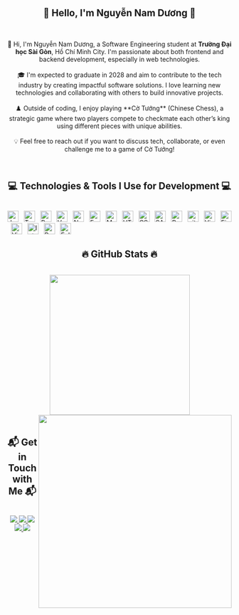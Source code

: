<h2 align="center">📑 Hello, I'm Nguyễn Nam Dương 📑</h2>
<br>
<p align="center">
  👋 Hi, I'm Nguyễn Nam Dương, a Software Engineering student at <strong>Trường Đại học Sài Gòn</strong>, Hồ Chí Minh City. I'm passionate about both frontend and backend development, especially in web technologies.
  <br><br>
  🎓 I'm expected to graduate in 2028 and aim to contribute to the tech industry by creating impactful software solutions. I love learning new technologies and collaborating with others to build innovative projects.
  <br><br>
  ♟️ Outside of coding, I enjoy playing **Cờ Tướng** (Chinese Chess), a strategic game where two players compete to checkmate each other’s king using different pieces with unique abilities.
  <br><br>
  💡 Feel free to reach out if you want to discuss tech, collaborate, or even challenge me to a game of Cờ Tướng!
</p>

<br>

<h2 align="center">💻 Technologies & Tools I Use for Development 💻</h2>
<br>
<!-- https://simpleicons.org/ -->
<span><img src="https://img.shields.io/badge/JavaScript-282C34?logo=javascript&logoColor=F7DF1E" alt="JavaScript logo" title="JavaScript" height="25" /></span>
&nbsp;
<span><img src="https://img.shields.io/badge/TypeScript-282C34?logo=typescript&logoColor=3178C6" alt="TypeScript logo" title="TypeScript" height="25" /></span>
&nbsp;
<span><img src="https://img.shields.io/badge/ReactJS-282C34?logo=react&logoColor=61DAFB" alt="ReactJS logo" title="ReactJS" height="25" /></span>
&nbsp;
<span><img src="https://img.shields.io/badge/Vue.js-282C34?logo=vue.js&logoColor=4FC08D" alt="Vue.js logo" title="Vue.js" height="25" /></span>
&nbsp;
<span><img src="https://img.shields.io/badge/Node.js-282C34?logo=node.js&logoColor=00F200" alt="Node.js logo" title="Node.js" height="25" /></span>
&nbsp;
<span><img src="https://img.shields.io/badge/Express-282C34?logo=express&logoColor=FFFFFF" alt="Express.js logo" title="Express.js" height="25" /></span>
&nbsp;
<span><img src="https://img.shields.io/badge/MongoDB-282C34?logo=mongodb&logoColor=47A248" alt="MongoDB logo" title="MongoDB" height="25" /></span>
&nbsp;
<span><img src="https://img.shields.io/badge/HTML5-282C34?logo=html5&logoColor=E34F26" alt="HTML5 logo" title="HTML5" height="25" /></span>
&nbsp;
<span><img src="https://img.shields.io/badge/CSS3-282C34?logo=css3&logoColor=1572B6" alt="CSS3 logo" title="CSS3" height="25" /></span>
&nbsp;
<span><img src="https://img.shields.io/badge/Sass-282C34?logo=sass&logoColor=CC6699" alt="SASS logo" title="SASS" height="25" /></span>
&nbsp;
<span><img src="https://img.shields.io/badge/Bootstrap-282C34?logo=bootstrap&logoColor=7952B3" alt="Bootstrap logo" title="Bootstrap" height="25" /></span>
&nbsp;
<span><img src="https://img.shields.io/badge/git-282C34?logo=git&logoColor=F05032" alt="git logo" title="git" height="25" /></span>
&nbsp;
<span><img src="https://img.shields.io/badge/VS%20Code-282C34?logo=visual-studio-code&logoColor=007ACC" alt="Visual Studio Code logo" title="Visual Studio Code" height="25" /></span>
&nbsp;
<span><img src="https://img.shields.io/badge/Firebase-282C34?logo=firebase&logoColor=FFCA28" alt="Firebase logo" title="Firebase" height="25" /></span>
&nbsp;
<span>
  <img src="https://img.shields.io/badge/Visual%20Studio-282C34?logo=visual-studio&logoColor=5C2D91" alt="Visual Studio logo" title="Visual Studio" height="25" />
</span>
&nbsp;
<span>
  <img src="https://img.shields.io/badge/IntelliJ%20IDEA-282C34?logo=intellij-idea&logoColor=white" alt="IntelliJ IDEA logo" title="IntelliJ IDEA" height="25" />
</span>
&nbsp;
<span>
  <img src="https://img.shields.io/badge/PyCharm-282C34?logo=pycharm&logoColor=white" alt="PyCharm logo" title="PyCharm" height="25" />
</span>
&nbsp;
<span>
  <img src="https://img.shields.io/badge/Eclipse-282C34?logo=eclipse-ide&logoColor=white" alt="Eclipse IDE logo" title="Eclipse IDE" height="25" />
</span>

<br>
<h2 align="center">🔥 GitHub Stats 🔥</h2>

<br>
<div align=center>
  <a href="#">
    <img width="315" align="center" src="https://github-readme-stats.vercel.app/api/top-langs/?username=namduongit&hide=c%23,powershell,Mathematica,Ruby,Objective-C,Objective-C%2b%2b,Cuda&title_color=61dafb&text_color=ffffff&icon_color=61dafb&bg_color=20232a&langs_count=8&layout=compact&border_color=61dafb&hide_border=true" />
  </a>
  <a href="#">
    <img align="right" width="434" src="https://github-readme-stats.vercel.app/api?username=namduongit&show_icons=true&theme=react&border_color=61dafb&hide_border=true&rank_icon=github" />
  </a>
</div>

<br>
<h2 align="center">📬 Get in Touch with Me 📬</h2>
<br>

<div align="center">
<div align="center">
  <a href="https://facebook.com/namduongit" target="blank">
    <img src="https://img.icons8.com/bubbles/100/000000/facebook-new.png"/>
  </a>
  <a href="https://www.linkedin.com/in/namduongit" target="blank">
    <img src="https://img.icons8.com/bubbles/100/000000/linkedin.png"/>
  </a>
  <a href="https://instagram.com/namduongit" target="blank">
    <img src="https://img.icons8.com/bubbles/100/000000/instagram.png"/>
  </a>
  <a href="mailto:nguyennamduong205@gmail.com" target="top">
    <img src="https://img.icons8.com/bubbles/100/000000/apple-mail.png"/>
  </a>
  <a href="https://t.me/namduongit" target="blank">
    <img src="https://img.icons8.com/bubbles/100/000000/telegram-app.png"/>
  </a>
</div>
  
</div>
